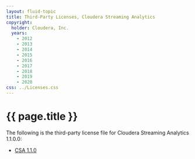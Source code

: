 ```yaml
---
layout: fluid-topic
title: Third-Party Licenses, Cloudera Streaming Analytics
copyright:
  holder: Cloudera, Inc.
  years:
    - 2012
    - 2013
    - 2014
    - 2015
    - 2016
    - 2017
    - 2018
    - 2019
    - 2020
css: ../Licenses.css
---
```

# {{ page.title }}

The following is the third-party license file for Cloudera Streaming
Analytics 1.1.0.0:

* [CSA 1.1.0](/documentation/other/shared/licensefiles/csa-1100-notices.txt)
